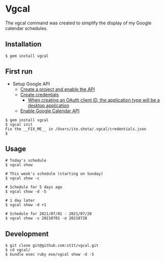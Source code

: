 # Vgcal

The vgcal command was created to simplify the display of my Google calendar schedules.

## Installation

```shell
$ gem install vgcal
```

## First run

- Setup Google API
  - [Create a project and enable the API](https://developers.google.com/workspace/guides/create-project)
  - [Create credentials](https://developers.google.com/workspace/guides/create-credentials)
    - [When creating an OAuth client ID, the application type will be a desktop application](https://developers.google.com/workspace/guides/create-credentials#desktop)
  - [Enable Google Calendar API](https://console.cloud.google.com/apis/library/calendar-json.googleapis.com)

```shell
$ gem install vgcal
$ vgcal init
Fix the __FIX_ME__ in /Users/ito.shota/.vgcal/credentials.json
$
```

## Usage

```shell
# Today's schedule
$ vgcal show

# This week's schedule (starting on Sunday)
$ vgcal show -c

# Schedule for 5 days ago
$ vgcal show -d -5

# 1 day later
$ vgcal show -d +1

# Schedule for 2021/07/01 - 2021/07/28
$ vgcal show -s 20210701 -e 20210728
```

## Development

```shell
$ git clone git@github.com:st1t/vgcal.git
$ cd vgcal/
$ bundle exec ruby exe/vgcal show -d -5
```
